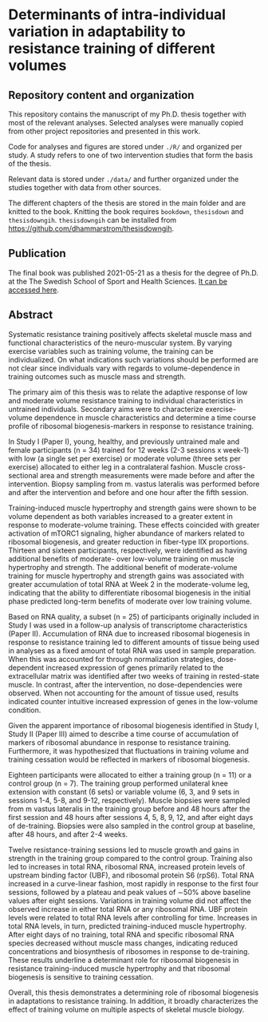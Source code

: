 # Determinants of intra-individual variation in adaptability to resistance training of different volumes


## Repository content and organization

This repository contains the manuscript of my Ph.D. thesis together with most of the relevant analyses. Selected analyses were manually copied from other project repositories and presented in this work. 

Code for analyses and figures are stored under `./R/` and organized per study. A study refers to one of two intervention studies that form the basis of the thesis.

Relevant data is stored under `./data/` and further organized under the studies together with data from other sources.

The different chapters of the thesis are stored in the main folder and are knitted to the book. Knitting the book requires `bookdown`, `thesisdown` and `thesisdowngih`. `thesisdowngih` can be installed from https://github.com/dhammarstrom/thesisdowngih.

## Publication

The final book was published 2021-05-21 as a thesis for the degree of Ph.D. at the The Swedish School of Sport and Health Sciences. [It can be accessed here](http://gih.diva-portal.org/smash/record.jsf?pid=diva2:1555003).

## Abstract

Systematic resistance training positively affects skeletal muscle mass and functional characteristics of the neuro-muscular system. By varying exercise variables such as training volume, the training can be individualized. On what indications such variations should be performed are not clear since individuals vary with regards to volume-dependence in training outcomes such as muscle mass and strength.

The primary aim of this thesis was to relate the adaptive response of low and moderate volume resistance training to individual characteristics in untrained individuals. Secondary aims were to characterize exercise-volume dependence in muscle characteristics and determine a time course profile of ribosomal biogenesis-markers in response to resistance training.

In Study I (Paper I), young, healthy, and previously untrained male and female participants (n = 34) trained for 12 weeks (2-3 sessions x week-1) with low (a single set per exercise) or moderate volume (three sets per exercise) allocated to either leg in a contralateral fashion. Muscle cross-sectional area and strength measurements were made before and after the intervention. Biopsy sampling from m. vastus lateralis was performed before and after the intervention and before and one hour after the fifth session.

Training-induced muscle hypertrophy and strength gains were shown to be volume dependent as both variables increased to a greater extent in response to moderate-volume training. These effects coincided with greater activation of mTORC1 signaling, higher abundance of markers related to ribosomal biogenesis, and greater reduction in fiber-type IIX proportions. Thirteen and sixteen participants, respectively, were identified as having additional benefits of moderate- over low-volume training on muscle hypertrophy and strength. The additional benefit of moderate-volume training for muscle hypertrophy and strength gains was associated with greater accumulation of total RNA at Week 2 in the moderate-volume leg, indicating that the ability to differentiate ribosomal biogenesis in the initial phase predicted long-term benefits of moderate over low training volume.

Based on RNA quality, a subset (n = 25) of participants originally included in Study I was used in a follow-up analysis of transcriptome characteristics (Paper II). Accumulation of RNA due to increased ribosomal biogenesis in response to resistance training led to different amounts of tissue being used in analyses as a fixed amount of total RNA was used in sample preparation. When this was accounted for through normalization strategies, dose-dependent increased expression of genes primarily related to the extracellular matrix was identified after two weeks of training in rested-state muscle. In contrast, after the intervention, no dose-dependencies were observed. When not accounting for the amount of tissue used, results indicated counter intuitive increased expression of genes in the low-volume condition.

Given the apparent importance of ribosomal biogenesis identified in Study I,  Study II (Paper III) aimed to describe a time course of accumulation of markers of ribosomal abundance in response to resistance training. Furthermore, it was hypothesized that fluctuations in training volume and training cessation would be reflected in markers of ribosomal biogenesis.

Eighteen participants were allocated to either a training group (n = 11) or a control group (n = 7). The training group performed unilateral knee extension with constant (6 sets) or variable volume (6, 3, and 9 sets in sessions 1-4, 5-8, and 9-12, respectively). Muscle biopsies were sampled from m vastus lateralis in the training group before and 48 hours after the first session and 48 hours after sessions 4, 5, 8, 9, 12, and after eight days of de-training. Biopsies were also sampled in the control group at baseline, after 48 hours, and after 2-4 weeks.

Twelve resistance-training sessions led to muscle growth and gains in strength in the training group compared to the control group. Training also led to increases in total RNA, ribosomal RNA, increased protein levels of upstream binding factor (UBF), and ribosomal protein S6 (rpS6). Total RNA increased in a curve-linear fashion, most rapidly in response to the first four sessions, followed by a plateau and peak values of ∼50% above baseline values after eight sessions. Variations in training volume did not affect the observed increase in either total RNA or any ribosomal RNA. UBF protein levels were related to total RNA levels after controlling for time. Increases in total RNA levels, in turn, predicted training-induced muscle hypertrophy. After eight days of no training, total RNA and specific ribosomal RNA species decreased without muscle mass changes, indicating reduced concentrations and biosynthesis of ribosomes in response to de-training. These results underline a determinant role for ribosomal biogenesis in resistance training-induced muscle hypertrophy and that ribosomal biogenesis is sensitive to training cessation.

Overall, this thesis demonstrates a determining role of ribosomal biogenesis in adaptations to resistance training. In addition, it broadly characterizes the effect of training volume on multiple aspects of skeletal muscle biology.